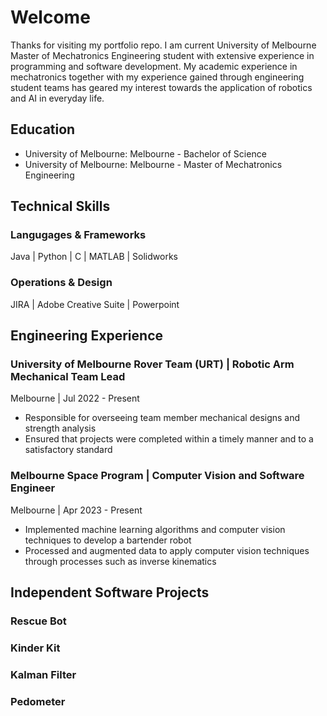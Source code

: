# Welcome

Thanks for visiting my portfolio repo. I am current University of Melbourne Master of Mechatronics Engineering student with extensive experience in programming and software development.
My academic experience in mechatronics together with my experience gained through engineering student teams has geared my interest towards the application of robotics and AI in everyday life.

## Education
- University of Melbourne: Melbourne - Bachelor of Science
- University of Melbourne: Melbourne - Master of Mechatronics Engineering
  
## Technical Skills
### Langugages & Frameworks
Java | Python | C | MATLAB | Solidworks

### Operations & Design
JIRA | Adobe Creative Suite | Powerpoint

## Engineering Experience

### University of Melbourne Rover Team (URT) | Robotic Arm Mechanical Team Lead

Melbourne | Jul 2022 - Present

- Responsible for overseeing team member mechanical designs and strength analysis
- Ensured that projects were completed within a timely manner and to a satisfactory standard
  
### Melbourne Space Program | Computer Vision and Software Engineer

Melbourne | Apr 2023 - Present

- Implemented machine learning algorithms and computer vision techniques to develop a bartender robot
- Processed and augmented data to apply computer vision techniques through processes such as inverse kinematics
  
## Independent Software Projects

### Rescue Bot

### Kinder Kit

### Kalman Filter

### Pedometer



